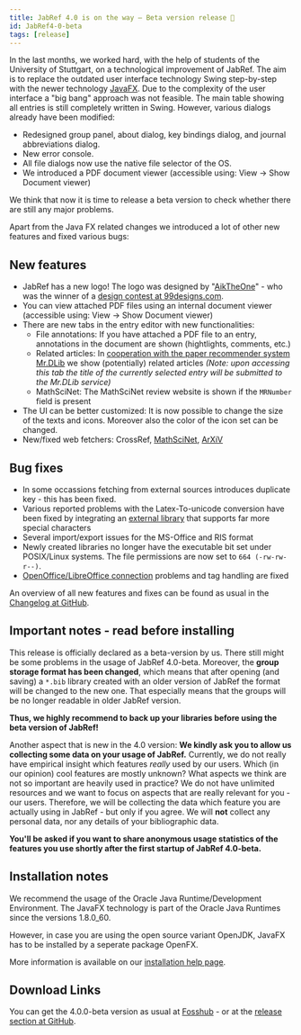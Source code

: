 ```yaml
---
title: JabRef 4.0 is on the way – Beta version release 🐥
id: JabRef4-0-beta
tags: [release]
---
```

In the last months, we worked hard, with the help of students of the University of Stuttgart, on a technological improvement of JabRef.
The aim is to replace the outdated user interface technology Swing step-by-step with the newer technology [JavaFX].
Due to the complexity of the user interface a "big bang" approach was not feasible.
The main table showing all entries is still completely written in Swing.
However, various dialogs already have been modified:

- Redesigned group panel, about dialog, key bindings dialog, and journal abbreviations dialog.
- New error console.
- All file dialogs now use the native file selector of the OS.
- We introduced a PDF document viewer (accessible using: View -> Show Document viewer)

We think that now it is time to release a beta version to check whether there are still any major problems.

Apart from the Java FX related changes we introduced a lot of other new features and fixed various bugs:

## New features

- JabRef has a new logo! The logo was designed by "[AikTheOne](https://99designs.de/profiles/theonestudio)" - who was the winner of a [design contest at 99designs.com](https://99designs.de/icon-button-design/contests/icon-leading-open-source-bibliography-manager-jabref-647847).
- You can view attached PDF files using an internal document viewer (accessible using: View -> Show Document viewer)
- There are new tabs in the entry editor with new functionalities:
  - File annotations: If you have attached a PDF file to an entry, annotations in the document are shown (hightlights, comments, etc.)
  - Related articles: In [cooperation with the paper recommender system Mr.DLib](https://help.jabref.org/en/EntryEditor#related-articles-tab) we show (potentially) related articles
      *(Note: upon accessing this tab the title of the currently selected entry will be submitted to the Mr.DLib service)*
  - MathSciNet: The MathSciNet review website is shown if the `MRNumber` field is present
- The UI can be better customized: It is now possible to change the size of the texts and icons. Moreover also the color of the icon set can be changed.
- New/fixed web fetchers: CrossRef, [MathSciNet](https://help.jabref.org/en/MathSciNet), [ArXiV](https://help.jabref.org/en/arXiv)

## Bug fixes

- In some occassions fetching from external sources introduces duplicate key - this has been fixed.
- Various reported problems with the Latex-To-unicode conversion have been fixed by integrating an [external library](https://github.com/tomtung/latex2unicode) that supports far more special characters
- Several import/export issues for the MS-Office and RIS format
- Newly created libraries no longer have the executable bit set under POSIX/Linux systems. The file permissions are now set to `664 (-rw-rw-r--)`.
- [OpenOffice/LibreOffice connection](https://help.jabref.org/en/OpenOfficeIntegration) problems and tag handling are fixed

An overview of all new features and fixes can be found as usual in the [Changelog at GitHub](https://github.com/JabRef/jabref/blob/v4.0-beta/CHANGELOG.md).

## Important notes - read before installing

This release is officially declared as a beta-version by us.
There still might be some problems in the usage of JabRef 4.0-beta.
Moreover, the **group storage format has been changed**, which means that after opening (and saving) a `*.bib` library created with an older version of JabRef the format will be changed to the new one.
That especially means that the groups will be no longer readable in older JabRef version.

**Thus, we highly recommend to back up your libraries before using the beta version of JabRef!**

Another aspect that is new in the 4.0 version:
**We kindly ask you to allow us collecting some data on your usage of JabRef.**
Currently, we do not really have empirical insight which features *really* used by our users.
Which (in our opinion) cool features are mostly unknown?
What aspects we think are not so important are heavily used in practice?
We do not have unlimited resources and we want to focus on aspects that are really relevant for you - our users.
Therefore, we will be collecting the data which feature you are actually using in JabRef - but only if you agree.
We will **not** collect any personal data, nor any details of your bibliographic data.

**You'll be asked if you want to share anonymous usage statistics of the features you use shortly after the first startup of JabRef 4.0-beta.**

## Installation notes

We recommend the usage of the Oracle Java Runtime/Development Environment.
The JavaFX technology is part of the Oracle Java Runtimes since the versions 1.8.0_60.

However, in case you are using the open source variant OpenJDK, JavaFX has to be installed by a seperate package OpenFX.

More information is available on our [installation help page](https://help.jabref.org/en/Installation).

[JavaFX]: https://en.wikipedia.org/wiki/JavaFX

## Download Links

You can get the 4.0.0-beta version as usual at [Fosshub](https://www.fosshub.com/JabRef.html) - or at the [release section at GitHub](https://github.com/JabRef/jabref/releases/tag/v4.0-beta).
